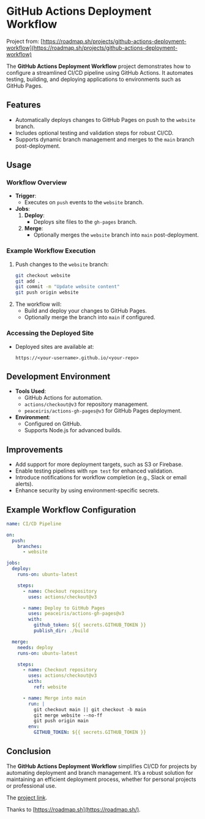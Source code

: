 # GitHub Actions Deployment Workflow

Project from: [https://roadmap.sh/projects/github-actions-deployment-workflow](https://roadmap.sh/projects/github-actions-deployment-workflow)

The **GitHub Actions Deployment Workflow** project demonstrates how to configure a streamlined CI/CD pipeline using GitHub Actions. It automates testing, building, and deploying applications to environments such as GitHub Pages.

## Features

- Automatically deploys changes to GitHub Pages on push to the `website` branch.
- Includes optional testing and validation steps for robust CI/CD.
- Supports dynamic branch management and merges to the `main` branch post-deployment.

## Usage

### Workflow Overview
- **Trigger**:
  - Executes on `push` events to the `website` branch.
- **Jobs**:
  1. **Deploy**:
     - Deploys site files to the `gh-pages` branch.
  2. **Merge**:
     - Optionally merges the `website` branch into `main` post-deployment.

### Example Workflow Execution
1. Push changes to the `website` branch:
   ```bash
   git checkout website
   git add .
   git commit -m "Update website content"
   git push origin website
   ```
2. The workflow will:
   - Build and deploy your changes to GitHub Pages.
   - Optionally merge the branch into `main` if configured.

### Accessing the Deployed Site
- Deployed sites are available at:
  ```
  https://<your-username>.github.io/<your-repo>
  ```

## Development Environment

- **Tools Used**:
  - GitHub Actions for automation.
  - `actions/checkout@v3` for repository management.
  - `peaceiris/actions-gh-pages@v3` for GitHub Pages deployment.
- **Environment**:
  - Configured on GitHub.
  - Supports Node.js for advanced builds.

## Improvements
- Add support for more deployment targets, such as S3 or Firebase.
- Enable testing pipelines with `npm test` for enhanced validation.
- Introduce notifications for workflow completion (e.g., Slack or email alerts).
- Enhance security by using environment-specific secrets.

## Example Workflow Configuration

```yaml
name: CI/CD Pipeline

on:
  push:
    branches:
      - website

jobs:
  deploy:
    runs-on: ubuntu-latest

    steps:
      - name: Checkout repository
        uses: actions/checkout@v3

      - name: Deploy to GitHub Pages
        uses: peaceiris/actions-gh-pages@v3
        with:
          github_token: ${{ secrets.GITHUB_TOKEN }}
          publish_dir: ./build

  merge:
    needs: deploy
    runs-on: ubuntu-latest

    steps:
      - name: Checkout repository
        uses: actions/checkout@v3
        with:
          ref: website

      - name: Merge into main
        run: |
          git checkout main || git checkout -b main
          git merge website --no-ff
          git push origin main
        env:
          GITHUB_TOKEN: ${{ secrets.GITHUB_TOKEN }}
```

## Conclusion

The **GitHub Actions Deployment Workflow** simplifies CI/CD for projects by automating deployment and branch management. It’s a robust solution for maintaining an efficient deployment process, whether for personal projects or professional use.

The [project link](https://roadmap.sh/projects/github-actions-deployment-workflow).

Thanks to [https://roadmap.sh](https://roadmap.sh/).
